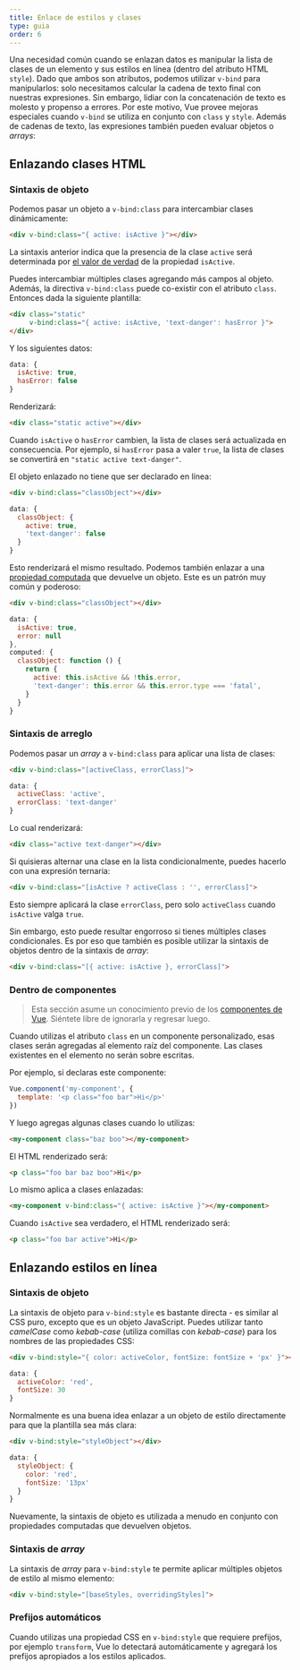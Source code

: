 ```yaml
---
title: Enlace de estilos y clases
type: guia
order: 6
---
```


Una necesidad común cuando se enlazan datos es manipular la lista de clases de un elemento y sus estilos en línea (dentro del atributo HTML `style`). Dado que ambos son atributos, podemos utilizar `v-bind` para manipularlos: solo necesitamos calcular la cadena de texto final con nuestras expresiones. Sin embargo, lidiar con la concatenación de texto es molesto y propenso a errores. Por este motivo, Vue provee mejoras especiales cuando `v-bind` se utiliza en conjunto con `class` y `style`. Además de cadenas de texto, las expresiones también pueden evaluar objetos o _arrays_:

## Enlazando clases HTML

### Sintaxis de objeto

Podemos pasar un objeto a `v-bind:class` para intercambiar clases dinámicamente:

``` html
<div v-bind:class="{ active: isActive }"></div>
```

La sintaxis anterior indica que la presencia de la clase `active` será determinada por [el valor de verdad](https://developer.mozilla.org/en-US/docs/Glossary/Truthy) de la propiedad `isActive`.

Puedes intercambiar múltiples clases agregando más campos al objeto. Además, la directiva `v-bind:class` puede co-existir con el atributo `class`. Entonces dada la siguiente plantilla:

``` html
<div class="static"
     v-bind:class="{ active: isActive, 'text-danger': hasError }">
</div>
```

Y los siguientes datos:

``` js
data: {
  isActive: true,
  hasError: false
}
```

Renderizará:

``` html
<div class="static active"></div>
```

Cuando `isActive` o `hasError` cambien, la lista de clases será actualizada en consecuencia. Por ejemplo, si `hasError` pasa a valer `true`, la lista de clases se convertirá en `"static active text-danger"`.

El objeto enlazado no tiene que ser declarado en línea:

``` html
<div v-bind:class="classObject"></div>
```
``` js
data: {
  classObject: {
    active: true,
    'text-danger': false
  }
}
```

Esto renderizará el mismo resultado. Podemos también enlazar a una [propiedad computada](computed.html) que devuelve un objeto. Este es un patrón muy común y poderoso:

``` html
<div v-bind:class="classObject"></div>
```
``` js
data: {
  isActive: true,
  error: null
},
computed: {
  classObject: function () {
    return {
      active: this.isActive && !this.error,
      'text-danger': this.error && this.error.type === 'fatal',
    }
  }
}
```

### Sintaxis de arreglo

Podemos pasar un _array_ a `v-bind:class` para aplicar una lista de clases:

``` html
<div v-bind:class="[activeClass, errorClass]">
```
``` js
data: {
  activeClass: 'active',
  errorClass: 'text-danger'
}
```

Lo cual renderizará:

``` html
<div class="active text-danger"></div>
```

Si quisieras alternar una clase en la lista condicionalmente, puedes hacerlo con una expresión ternaria:

``` html
<div v-bind:class="[isActive ? activeClass : '', errorClass]">
```

Esto siempre aplicará la clase `errorClass`, pero solo `activeClass` cuando `isActive` valga `true`.

Sin embargo, esto puede resultar engorroso si tienes múltiples clases condicionales. Es por eso que también es posible utilizar la sintaxis de objetos dentro de la sintaxis de _array_:

``` html
<div v-bind:class="[{ active: isActive }, errorClass]">
```

### Dentro de componentes

> Esta sección asume un conocimiento previo de los [componentes de Vue](components.html). Siéntete libre de ignorarla y regresar luego.

Cuando utilizas el atributo `class` en un componente personalizado, esas clases serán agregadas al elemento raíz del componente. Las clases existentes en el elemento no serán sobre escritas.

Por ejemplo, si declaras este componente:

``` js
Vue.component('my-component', {
  template: '<p class="foo bar">Hi</p>'
})
```

Y luego agregas algunas clases cuando lo utilizas:

``` html
<my-component class="baz boo"></my-component>
```

El HTML renderizado será:

``` html
<p class="foo bar baz boo">Hi</p>
```

Lo mismo aplica a clases enlazadas:

``` html
<my-component v-bind:class="{ active: isActive }"></my-component>
```

Cuando `isActive` sea verdadero, el HTML renderizado será:

``` html
<p class="foo bar active">Hi</p>
```

## Enlazando estilos en línea

### Sintaxis de objeto

La sintaxis de objeto para `v-bind:style` es bastante directa - es similar al CSS puro, excepto que es un objeto JavaScript. Puedes utilizar tanto _camelCase_ como _kebab-case_ (utiliza comillas con _kebab-case_) para los nombres de las propiedades CSS:

``` html
<div v-bind:style="{ color: activeColor, fontSize: fontSize + 'px' }"></div>
```
``` js
data: {
  activeColor: 'red',
  fontSize: 30
}
```

Normalmente es una buena idea enlazar a un objeto de estilo directamente para que la plantilla sea más clara:

``` html
<div v-bind:style="styleObject"></div>
```
``` js
data: {
  styleObject: {
    color: 'red',
    fontSize: '13px'
  }
}
```

Nuevamente, la sintaxis de objeto es utilizada a menudo en conjunto con propiedades computadas que devuelven objetos.

### Sintaxis de _array_

La sintaxis de _array_ para `v-bind:style` te permite aplicar múltiples objetos de estilo al mismo elemento:

``` html
<div v-bind:style="[baseStyles, overridingStyles]">
```

### Prefijos automáticos

Cuando utilizas una propiedad CSS en `v-bind:style` que requiere prefijos, por ejemplo `transform`, Vue lo detectará automáticamente y agregará los prefijos apropiados a los estilos aplicados.
